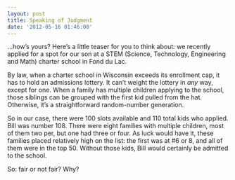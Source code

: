 ```yaml
---
layout: post
title: Speaking of Judgment
date: '2012-05-16 01:46:00'
---
```



…how’s yours? Here’s a little teaser for you to think about: we recently applied for a spot for our son at a STEM (Science, Technology, Engineering and Math) charter school in Fond du Lac.

By law, when a charter school in Wisconsin exceeds its enrollment cap, it has to hold an admissions lottery. It can’t weight the lottery in *any* way, except for one. When a family has multiple children applying to the school, those siblings can be grouped with the first kid pulled from the hat. Otherwise, it’s a straightforward random-number generation.

So in our case, there were 100 slots available and 110 total kids who applied. Bill was number 108. There were eight families with multiple children, most of them two per, but one had three or four. As luck would have it, these families placed relatively high on the list: the first was at #6 or 8, and all of them were in the top 50. Without those kids, Bill would certainly be admitted to the school.

So: fair or not fair? Why?


